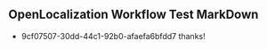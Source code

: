 ## OpenLocalization Workflow Test MarkDown
* 9cf07507-30dd-44c1-92b0-afaefa6bfdd7 
thanks!<!--HONumber=Mar16_HO2-->
